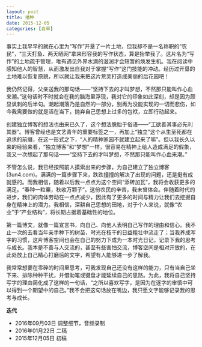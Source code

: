 ```yaml
---
layout: post
title: 播种
date: 2015-12-05
categories: [自审]
---
```

事实上我早早的就在心里为“写作”开垦了一片土地，但我却不是一名称职的“农民”，“三天打鱼、两天晒网”拿来形容我的写作状态，算是抬举我了。这片名为“写作”的土地疏于管理，唯有遇见外界水滴的滋润才会短暂的焕发生机。我在阅读中感知他人的智慧，从而激发出自我对于掌握“写作”这门技能的冲动。经历过开垦的土地难以恢复原貌，所以就让我来把这片荒芜打造成美丽的后花园吧！

我仍然记得，父亲送我的那句话——“坚持下去的才叫梦想，不然那只能叫作心血来潮。”这句话时不时就会在我的脑海里浮现，我对它的印象如此深刻，却是因为颇显讽刺的后半句。潮起潮落乃是自然的一部分，别再为没能实现的一切而悲伤，如今我需要做的就是活在当下，抛弃自己思想上过多的包袱，立即行动起来。

创建独立博客的想法也由来已久了，这个想法脱胎于俗语——“工欲善其事必先利其器”。博客曾经也是文艺青年的重要标签之一，再加上“独立”这个从生至死都在追求的前缀，在这一形式之下，“人的精神家园不就建立起来了嘛”。但以我长久以来的经验来看，“独立博客”和“梦想”一样，很容易在精神上给人造成满足的假象，我又一次想起了那句话——“坚持下去的才叫梦想，不然那只能叫作心血来潮。”

不管怎么说，我已经按照前人摸索出来的步骤，为自己建立了独立博客(3un4.com)。满满的一篇步骤下来，跌跌撞撞的解决了出现的问题，还是挺有成就感的。而我相信，随着以后我一点点为这个空间“添砖加瓦”，我将会收获更多的满足。“春种一粒粟，秋收万颗子”，这份农民的辛苦，我未曾体会。伴随着时代的进步，我们的肉体劳动在一点点减少，因此有了更多的时间与精力让我们去挖掘自身在精神上的潜力。我相信，深耕自己思想的田地，对于个人来说，就像“农业”于“产业结构”，将长期占据着基础性的地位。

第一篇博文，就像一篇宣言书，向自己、向他人表明自己写作的理由和信心。我不止一次的去看当年亲手种下的树苗，时光在枝干的日益粗壮中流走了；当我养成写字的习惯，这片博客空间也会在自己的努力下成为一本时光日记，记录下我的思考与成长。我本是不善与人交流的，甚至有些害怕交流，博客空间是相对开放的，在此处放上自己精心打磨后的文字，希望有人能够进一步了解我。

我常常想要在零碎的时间里思考，可我发现自己还没有这样的能力，只有当自己坐下来、排除种种干扰，并借助笔或键盘才能延续自己的思路。为此，我将自己坚持写字的理由简化成了这样的一句话，“之所以喜欢写字，是因为在逐字的审慎中可以得到一个期望中的自己。”我不会把这句话放在嘴边，我只愿文字能够记录我的思考与成长。

**迭代**

* 2016年09月03日 调整细节，音频录制
* 2016年01月22日 二稿
* 2015年12月05日  初稿

